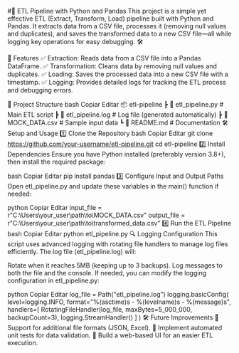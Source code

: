 #🚀 ETL Pipeline with Python and Pandas
This project is a simple yet effective ETL (Extract, Transform, Load) pipeline built with Python and Pandas. It extracts data from a CSV file, processes it (removing null values and duplicates), and saves the transformed data to a new CSV file—all while logging key operations for easy debugging. 🛠️

📌 Features
✅ Extraction: Reads data from a CSV file into a Pandas DataFrame.
✅ Transformation: Cleans data by removing null values and duplicates.
✅ Loading: Saves the processed data into a new CSV file with a timestamp.
✅ Logging: Provides detailed logs for tracking the ETL process and debugging errors.

📂 Project Structure
bash
Copiar
Editar
📦 etl-pipeline
 ┣ 📜 etl_pipeline.py  # Main ETL script
 ┣ 📜 etl_pipeline.log  # Log file (generated automatically)
 ┣ 📜 MOCK_DATA.csv  # Sample input data
 ┗ 📜 README.md  # Documentation
🛠 Setup and Usage
1️⃣ Clone the Repository
bash
Copiar
Editar
git clone https://github.com/your-username/etl-pipeline.git
cd etl-pipeline
2️⃣ Install Dependencies
Ensure you have Python installed (preferably version 3.8+), then install the required package:

bash
Copiar
Editar
pip install pandas
3️⃣ Configure Input and Output Paths
Open etl_pipeline.py and update these variables in the main() function if needed:

python
Copiar
Editar
input_file = r"C:\Users\your_user\path\to\MOCK_DATA.csv"
output_file = r"C:\Users\your_user\path\to\transformed_data.csv"
4️⃣ Run the ETL Pipeline
bash
Copiar
Editar
python etl_pipeline.py
🔍 Logging Configuration
This script uses advanced logging with rotating file handlers to manage log files efficiently. The log file (etl_pipeline.log) will:

Rotate when it reaches 5MB (keeping up to 3 backups).
Log messages to both the file and the console.
If needed, you can modify the logging configuration in etl_pipeline.py:

python
Copiar
Editar
log_file = Path("etl_pipeline.log")
logging.basicConfig(
    level=logging.INFO,
    format="%(asctime)s - %(levelname)s - %(message)s",
    handlers=[
        RotatingFileHandler(log_file, maxBytes=5_000_000, backupCount=3),
        logging.StreamHandler()
    ]
)
🛠️ Future Improvements
🚀 Support for additional file formats (JSON, Excel).
🚀 Implement automated unit tests for data validation.
🚀 Build a web-based UI for an easier ETL execution.

